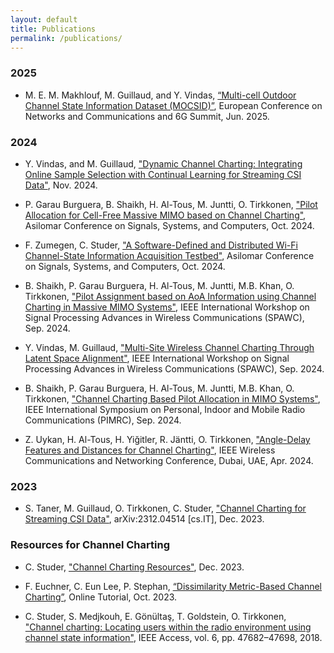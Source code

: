 ```yaml
---
layout: default
title: Publications
permalink: /publications/
---
```


### 2025
- M. E. M. Makhlouf, M. Guillaud, and Y. Vindas, [“Multi-cell Outdoor Channel State Information Dataset (MOCSID)”](https://zenodo.org/records/15294869), European Conference on Networks and Communications and 6G Summit, Jun. 2025.

### 2024
- Y. Vindas, and M. Guillaud, ["Dynamic Channel Charting: Integrating Online Sample Selection with Continual Learning for Streaming CSI Data"](https://hal.science/hal-04765610), Nov. 2024.

- P. Garau Burguera, B. Shaikh, H. Al-Tous, M. Juntti, O. Tirkkonen, ["Pilot Allocation for Cell-Free Massive MIMO based on Channel Charting"](https://acris.aalto.fi/ws/portalfiles/portal/166424211/Asilomar24_CC_PilotAlloc_Cell_free.pdf), Asilomar Conference on Signals, Systems, and Computers, Oct. 2024.

- F. Zumegen, C. Studer, ["A Software-Defined and Distributed Wi-Fi Channel-State Information Acquisition Testbed"](https://arxiv.org/pdf/2412.07588), Asilomar Conference on Signals, Systems, and Computers, Oct. 2024.

- B. Shaikh, P. Garau Burguera, H. Al-Tous, M. Juntti, M.B. Khan, O. Tirkkonen, ["Pilot Assignment based on AoA Information using Channel Charting in Massive MIMO Systems"](https://research.aalto.fi/en/publications/pilot-assignment-based-on-aoa-information-using-channel-charting-), IEEE International Workshop on Signal Processing Advances in Wireless Communications (SPAWC), Sep. 2024.

- Y. Vindas, M. Guillaud, ["Multi-Site Wireless Channel Charting Through Latent Space Alignment"](https://hal.science/hal-04685466), IEEE International Workshop on Signal Processing Advances in Wireless Communications (SPAWC), Sep. 2024.

- B. Shaikh, P. Garau Burguera, H. Al-Tous, M. Juntti, M.B. Khan, O. Tirkkonen, ["Channel Charting Based Pilot Allocation in MIMO Systems"](https://research.aalto.fi/en/publications/channel-charting-based-pilot-allocation-in-mimo-systems), IEEE International Symposium on Personal, Indoor and Mobile Radio Communications (PIMRC), Sep. 2024.

- Z. Uykan, H. Al-Tous, H. Yiğitler, R. Jäntti, O. Tirkkonen, ["Angle-Delay Features and Distances for Channel Charting"](https://ieeexplore.ieee.org/document/10571176), IEEE Wireless Communications and Networking Conference, Dubai, UAE, Apr. 2024.

### 2023
- S. Taner, M. Guillaud, O. Tirkkonen, C. Studer, ["Channel Charting for Streaming CSI Data"](https://arxiv.org/abs/2312.04514), arXiv:2312.04514 [cs.IT], Dec. 2023.

### Resources for Channel Charting
- C. Studer, ["Channel Charting Resources"](https://channelcharting.github.io), Dec. 2023.

- F. Euchner, C. Eun Lee, P. Stephan, [“Dissimilarity Metric-Based Channel Charting”](https://dichasus.inue.uni-stuttgart.de/tutorials/tutorial/dissimilarity-metric-channelcharting/), Online Tutorial, Oct. 2023.

- C. Studer, S. Medjkouh, E. Gönültaş, T. Goldstein, O. Tirkkonen, ["Channel charting: Locating users within the radio environment using channel state information"](https://ieeexplore.ieee.org/abstract/document/8444621), IEEE Access, vol. 6, pp. 47682–47698, 2018.